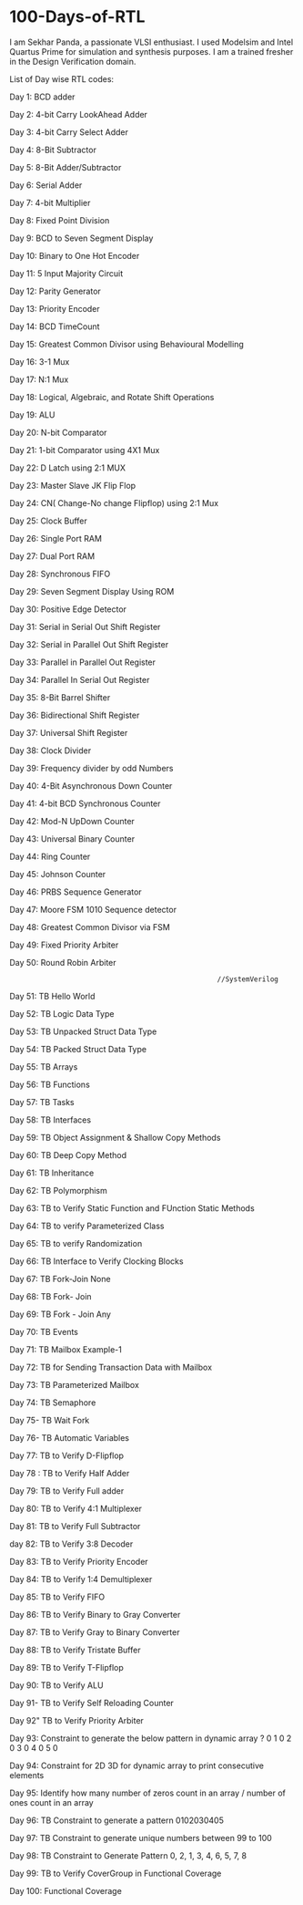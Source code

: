 # 100-Days-of-RTL
I am Sekhar Panda, a passionate VLSI enthusiast. I used Modelsim and Intel Quartus Prime for simulation and synthesis purposes. I am a trained fresher in the Design Verification domain.

List of Day wise RTL codes:

Day 1:    BCD adder 

Day 2:    4-bit Carry LookAhead Adder     

Day 3:    4-bit Carry Select Adder     

Day 4:    8-Bit Subtractor   

Day 5:    8-Bit Adder/Subtractor   
 
Day 6:    Serial Adder    

Day 7:    4-bit Multiplier     

Day 8:    Fixed Point Division     

Day 9:    BCD to Seven Segment Display  

Day 10:   Binary to One Hot Encoder
 
Day 11:   5 Input Majority Circuit    

Day 12:   Parity Generator    

Day 13:   Priority Encoder 

Day 14:   BCD TimeCount    

Day 15:   Greatest Common Divisor using Behavioural Modelling    

Day 16:   3-1 Mux  

Day 17:   N:1 Mux     
 
Day 18:   Logical, Algebraic, and Rotate Shift Operations    

Day 19:   ALU   

Day 20:   N-bit Comparator  

Day 21:   1-bit Comparator using 4X1 Mux    

Day 22:   D Latch using 2:1 MUX    

Day 23:   Master Slave JK Flip Flop    

Day 24:   CN( Change-No change Flipflop) using 2:1 Mux

Day 25:   Clock Buffer     

Day 26:   Single Port RAM     

Day 27:   Dual Port RAM  

Day 28:   Synchronous FIFO    

Day 29:   Seven Segment Display Using ROM

Day 30:   Positive Edge Detector          

Day 31:   Serial in Serial Out Shift Register   

Day 32:   Serial in Parallel Out Shift Register   

Day 33:   Parallel in Parallel Out Register   

Day 34:   Parallel In Serial Out Register    
 
Day 35:   8-Bit Barrel Shifter  

Day 36:   Bidirectional Shift Register   
    
Day 37:   Universal Shift Register       

Day 38:   Clock Divider     

Day 39:   Frequency divider by odd Numbers

Day 40:   4-Bit Asynchronous Down Counter  

Day 41:   4-bit BCD Synchronous Counter   

Day 42:   Mod-N UpDown Counter   

Day 43:   Universal Binary Counter    

Day 44:   Ring Counter    

Day 45:   Johnson Counter  

Day 46:   PRBS Sequence Generator

Day 47:   Moore FSM 1010 Sequence detector 

Day 48:   Greatest Common Divisor via FSM

Day 49:   Fixed Priority Arbiter

Day 50:   Round Robin Arbiter

                                                       //SystemVerilog

Day 51:   TB Hello World 

Day 52:   TB Logic Data Type 

Day 53:   TB Unpacked Struct Data Type

Day 54:   TB Packed Struct Data Type

Day 55:   TB Arrays

Day 56:   TB Functions

Day 57:   TB Tasks

Day 58:   TB Interfaces

Day 59:   TB Object Assignment & Shallow Copy Methods

Day 60:   TB Deep Copy Method

Day 61:   TB Inheritance

Day 62:   TB Polymorphism 

Day 63:   TB to Verify Static Function and FUnction Static Methods

Day 64:   TB to verify Parameterized Class

Day 65:   TB to verify Randomization

Day 66:   TB Interface to Verify Clocking Blocks

Day 67:   TB Fork-Join None

Day 68:   TB Fork- Join

Day 69:   TB Fork - Join Any

Day 70:   TB Events

Day 71:   TB Mailbox Example-1 

Day 72:   TB for Sending Transaction Data with Mailbox

Day 73:   TB Parameterized Mailbox

Day 74:   TB Semaphore

Day 75-   TB Wait Fork

Day 76-   TB Automatic Variables

Day 77:   TB to Verify D-Flipflop 

Day 78 :  TB to Verify Half Adder

Day 79:   TB to Verify Full adder

Day 80:   TB to Verify 4:1 Multiplexer

Day 81:   TB to Verify Full Subtractor 

day 82:   TB to Verify 3:8 Decoder

Day 83:   TB to Verify Priority Encoder 

Day 84:   TB to Verify 1:4 Demultiplexer 

Day 85:   TB to Verify FIFO 

Day 86:   TB to Verify Binary to Gray Converter

Day 87:   TB to Verify Gray to Binary Converter

Day 88:   TB to Verify Tristate Buffer

Day 89:   TB to Verify T-Flipflop

Day 90:   TB to Verify ALU 

Day 91-   TB to Verify Self Reloading Counter

Day 92"   TB to Verify Priority Arbiter 

Day 93:   Constraint to generate the below pattern in dynamic array ? 0 1 0 2 0 3 0 4 0 5 0 

Day 94:   Constraint for 2D 3D for dynamic array to print consecutive elements

Day 95:   Identify how many number of zeros count in an array / number of ones count in an array

Day 96:   TB Constraint to generate a pattern 0102030405

Day 97:   TB Constraint to generate unique numbers between 99 to 100 

Day 98:   TB Constraint to Generate Pattern 0, 2, 1, 3, 4, 6, 5, 7, 8 

Day 99:   TB to Verify CoverGroup in Functional Coverage 

Day 100:  Functional Coverage 

